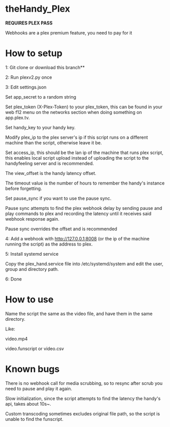 # theHandy_Plex

**REQUIRES PLEX PASS**

Webhooks are a plex premium feature, you need to pay for it

# How to setup
1: Git clone or download this branch**


2: Run plexv2.py once


3: Edit settings.json


  Set app_secret to a random string


  Set plex_token (X-Plex-Token) to your plex_token, this can be found in your web f12 menu on the networks section when doing something on app.plex.tv.


  Set handy_key to your handy key.


  Modify plex_ip to the plex server's ip if this script runs on a different machine than the script, otherwise leave it be.

  Set access_ip, this should be the lan ip of the machine that runs plex script, this enables local script upload instead of uploading the script to the handyfeeling server and is recommended.


  The view_offset is the handy latency offset.


  The timeout value is the number of hours to remember the handy's instance before forgetting.


  Set pause_sync if you want to use the pause sync.


  Pause sync attempts to find the plex webhook delay by sending pause and play commands to plex and recording the latency until it receives said webhook response again.

  Pause sync overrides the offset and is recommended



4: Add a webhook with http://127.0.0.1:8008 (or the ip of the machine running the script) as the address to plex.


5: Install systemd service


Copy the plex_hand.service file into /etc/systemd/system and edit the user, group and directory path.


6: Done


# How to use

Name the script the same as the video file, and have them in the same directory.

Like:

video.mp4

video.funscript or video.csv

# Known bugs
There is no webhook call for media scrubbing, so to resync after scrub you need to pause and play it again.

Slow initialization, since the script attempts to find the latency the handy's api, takes about 10s~.

Custom transcoding sometimes excludes original file path, so the script is unable to find the funscript.
